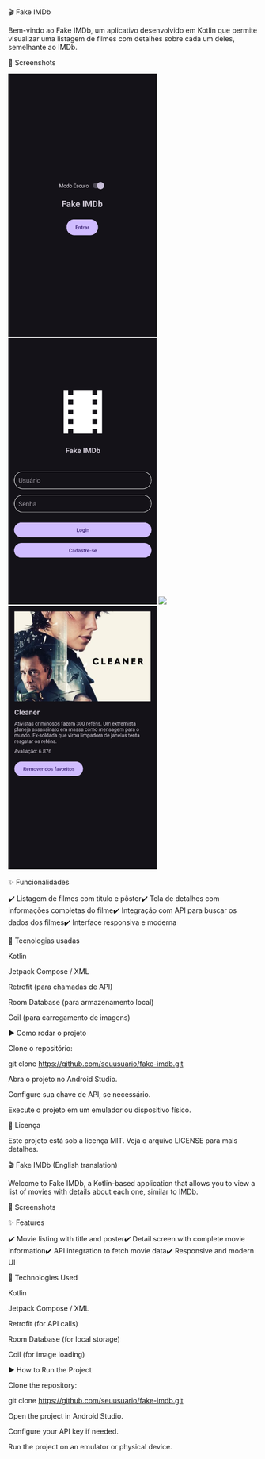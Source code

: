 🎬 Fake IMDb

Bem-vindo ao Fake IMDb, um aplicativo desenvolvido em Kotlin que permite visualizar uma listagem de filmes com detalhes sobre cada um deles, semelhante ao IMDb.


📸 Screenshots

<img src="screenshots/home dark mode.png" width="300"> <img src="screenshots/login dark mode.png" width="300"> 
<img src="screenshots/catalog mode.png" width="300"> <img src="screenshots/details dark mode.png" width="300"> 

✨ Funcionalidades

✔️ Listagem de filmes com título e pôster✔️ Tela de detalhes com informações completas do filme✔️ Integração com API para buscar os dados dos filmes✔️ Interface responsiva e moderna

🚀 Tecnologias usadas

Kotlin

Jetpack Compose / XML

Retrofit (para chamadas de API)

Room Database (para armazenamento local)

Coil (para carregamento de imagens)

▶️ Como rodar o projeto

Clone o repositório:

git clone https://github.com/seuusuario/fake-imdb.git

Abra o projeto no Android Studio.

Configure sua chave de API, se necessário.

Execute o projeto em um emulador ou dispositivo físico.

📄 Licença

Este projeto está sob a licença MIT. Veja o arquivo LICENSE para mais detalhes.



🎬 Fake IMDb (English translation)

Welcome to Fake IMDb, a Kotlin-based application that allows you to view a list of movies with details about each one, similar to IMDb.

📸 Screenshots

 

✨ Features

✔️ Movie listing with title and poster✔️ Detail screen with complete movie information✔️ API integration to fetch movie data✔️ Responsive and modern UI

🚀 Technologies Used

Kotlin

Jetpack Compose / XML

Retrofit (for API calls)

Room Database (for local storage)

Coil (for image loading)

▶️ How to Run the Project

Clone the repository:

git clone https://github.com/seuusuario/fake-imdb.git

Open the project in Android Studio.

Configure your API key if needed.

Run the project on an emulator or physical device.
